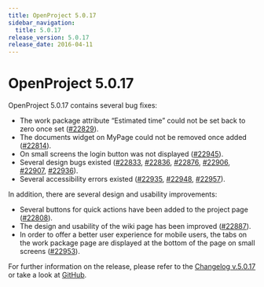 ```yaml
---
title: OpenProject 5.0.17
sidebar_navigation:
  title: 5.0.17
release_version: 5.0.17
release_date: 2016-04-11
---
```


# OpenProject 5.0.17

OpenProject 5.0.17 contains several bug fixes:

  - The work package attribute “Estimated time” could not be set back to zero once set
    ([#22829](https://community.openproject.org/wp/22829)).
  - The documents widget on MyPage could not be removed once added
    ([#22814](https://community.openproject.org/wp/22814)).
  - On small screens the login button was not displayed
    ([#22945](https://community.openproject.org/wp/22945)).
  - Several design bugs existed
    ([#22833](https://community.openproject.org/wp/22833),
    [#22836](https://community.openproject.org/wp/22836),
    [#22876](https://community.openproject.org/wp/22876),
    [#22906](https://community.openproject.org/wp/22906),
    [#22907](https://community.openproject.org/wp/22907),
    [#22936](https://community.openproject.org/wp/22936)).
  - Several accessibility errors
    existed ([#22935](https://community.openproject.org/wp/22935),
    [#22948](https://community.openproject.org/wp/22948),
    [#22957](https://community.openproject.org/wp/22957)).

In addition, there are several design and usability improvements:

  - Several buttons for quick actions have been added to the project
    page
    ([#22808](https://community.openproject.org/wp/22808)).
  - The design and usability of the wiki page has been improved
    ([#22887](https://community.openproject.org/wp/22887)).
  - In order to offer a better user experience for mobile users, the
    tabs on the work package page are displayed at the bottom of the
    page on small screens
    ([#22953](https://community.openproject.org/wp/22953)).

For further information on the release, please refer to the 
[Changelog v.5.0.17](https://community.openproject.org/versions/805) 
or take a look at 
[GitHub](https://github.com/opf/openproject/tree/v5.0.17).


